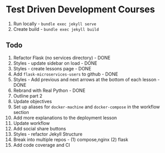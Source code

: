 # Test Driven Development Courses

1. Run locally - `bundle exec jekyll serve`
1. Create build - `bundle exec jekyll build`

## Todo

1. Refactor Flask (no services directory) - DONE
1. Styles - update sidebar on load - DONE
1. Styles - create lessons page - DONE
1. Add `flask-microservices-users` to github - DONE
1. Styles - Add previous and next arrows at the bottom of each lesson - DONE
1. Rebrand with Real Python - DONE
1. Outline part 2
1. Update objectives
1. Set up aliases for `docker-machine` and `docker-compose` in the workflow section
1. Add more explanations to the deployment lesson
1. Update workflow
1. Add social share buttons
1. Styles - refactor Jekyll Structure
1. Break into multiple repos - (1) compose,nginx (2) flask
1. Add code coverage and CI
